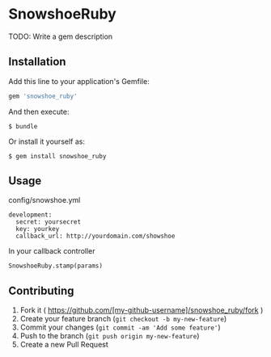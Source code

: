 # SnowshoeRuby

TODO: Write a gem description

## Installation

Add this line to your application's Gemfile:

```ruby
gem 'snowshoe_ruby'
```

And then execute:

    $ bundle

Or install it yourself as:

    $ gem install snowshoe_ruby

## Usage

config/snowshoe.yml

	development:
	  secret: yoursecret
	  key: yourkey
	  callback_url: http://yourdomain.com/showshoe

In your callback controller

	SnowshoeRuby.stamp(params)

## Contributing

1. Fork it ( https://github.com/[my-github-username]/snowshoe_ruby/fork )
2. Create your feature branch (`git checkout -b my-new-feature`)
3. Commit your changes (`git commit -am 'Add some feature'`)
4. Push to the branch (`git push origin my-new-feature`)
5. Create a new Pull Request
